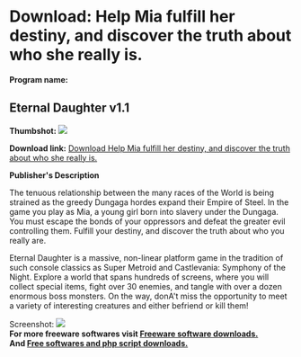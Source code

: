 # Download: Help Mia fulfill her destiny, and discover the truth about who she really is.

**Program name:**

## Eternal Daughter v1.1

  
**Thumbshot:** ![](http://www.freewarefiles.com/screenshot/eternal_daughter_md.gif)   
  
**Download link:** [Download Help Mia fulfill her destiny, and discover the truth about who she really is.](http://freesoftwares.boysofts.com/Eternal-Daughter-V_program_5880.html)  
  


**Publisher's Description**  
  


The tenuous relationship between the many races of the World is being strained as the greedy Dungaga hordes expand their Empire of Steel. In the game you play as Mia, a young girl born into slavery under the Dungaga. You must escape the bonds of your oppressors and defeat the greater evil controlling them. Fulfill your destiny, and discover the truth about who you really are. 

Eternal Daughter is a massive, non-linear platform game in the tradition of such console classics as Super Metroid and Castlevania: Symphony of the Night. Explore a world that spans hundreds of screens, where you will collect special items, fight over 30 enemies, and tangle with over a dozen enormous boss monsters. On the way, donA't miss the opportunity to meet a variety of interesting creatures and either befriend or kill them!

  
  
Screenshot: ![](http://www.freewarefiles.com/screenshot/eternal_daughter.gif)   
**For more freeware softwares visit [Freeware software downloads.](http://freesoftwares.boysofts.com/)**   
**And [Free softwares and php script downloads.](http://www.boysofts.com/)**
